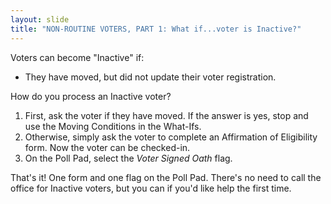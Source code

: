 ```yaml
---
layout: slide
title: "NON-ROUTINE VOTERS, PART 1: What if...voter is Inactive?"
---
```


Voters can become "Inactive" if:

-   They have moved, but did not update their voter registration.

How do you process an Inactive voter?

1.  First, ask the voter if they have moved. If the answer is yes, stop and use the Moving Conditions in the What-Ifs.
2.  Otherwise, simply ask the voter to complete an Affirmation of Eligibility form. Now the voter can be checked-in.
3.  On the Poll Pad, select the *Voter Signed Oath* flag.

That's it! One form and one flag on the Poll Pad. There's no need to call the office for Inactive voters, but you can if you'd like help the first time.
